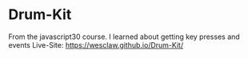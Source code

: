 # Drum-Kit
From the javascript30 course. I learned about getting key presses and events
Live-Site: https://wesclaw.github.io/Drum-Kit/
